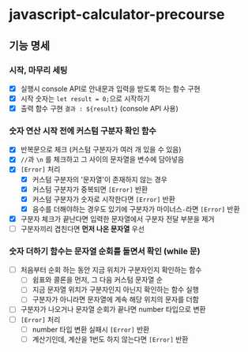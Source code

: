 # javascript-calculator-precourse


## 기능 명세
### 시작, 마무리 세팅
- [x] 실행시 console API로 안내문과 입력을 받도록 하는 함수 구현
- [x] 시작 숫자는 `let result = 0;`으로 시작하기
- [x] 출력 함수 구현 `결과 : ${result}` (console API 사용)

### 숫자 연산 시작 전에 커스텀 구분자 확인 함수
- [x] 반복문으로 체크 (커스텀 구분자가 여러 개 있을 수 있음)
- [x] `//`과 `\n` 를 체크하고 그 사이의 문자열을 변수에 담아넣음
- [x] `[Error]` 처리
	- [x] 커스텀 구분자의 '문자열'이 존재하지 않는 경우
	- [x] 커스텀 구분자가 중복되면 `[Error]` 반환
	- [x] 커스텀 구분자가 숫자로 시작한다면 `[Error]` 반환
	- [x] 음수를 더해야하는 경우도 있기에 구분자가 마이너스`-`라면 `[Error]` 반환
- [x] 구분자 체크가 끝난다면 입력한 문자열에서 구분자 전달 부분을 제거
- [ ] 구분자끼리 겹친다면 **먼저 나온 문자열** 우선

### 숫자 더하기 함수는 문자열 순회를 돌면서 확인 (while 문)
- [ ] 처음부터 순회 하는 동안 지금 위치가 구분자인지 확인하는 함수
	- [ ] 쉼표와 콜론을 먼저, 그 다음 커스텀 문자열 순
	- [ ] 지금 문자열 위치가 구분자인지 아닌지 확인하는 함수 실행
	- [ ] 구분자가 아니라면 문자열에 계속 해당 위치의 문자를 더함
- [ ] 구분자가 나오거나 문자열 순회가 끝나면 number 타입으로 변환
- [ ] `[Error]` 처리
  - [ ] number 타입 변환 실패시 `[Error]` 반환
  - [ ] 계산기인데, 계산을 1번도 하지 않는다면 `[Error]` 반환
